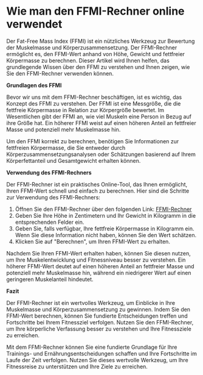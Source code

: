 Wie man den FFMI-Rechner online verwendet
=========================================

Der Fat-Free Mass Index (FFMI) ist ein nützliches Werkzeug zur Bewertung der Muskelmasse und Körperzusammensetzung. Der FFMI-Rechner ermöglicht es, den FFMI-Wert anhand von Höhe, Gewicht und fettfreier Körpermasse zu berechnen. Dieser Artikel wird Ihnen helfen, das grundlegende Wissen über den FFMI zu verstehen und Ihnen zeigen, wie Sie den FFMI-Rechner verwenden können.

**Grundlagen des FFMI**

Bevor wir uns mit dem FFMI-Rechner beschäftigen, ist es wichtig, das Konzept des FFMI zu verstehen. Der FFMI ist eine Messgröße, die die fettfreie Körpermasse in Relation zur Körpergröße bewertet. Im Wesentlichen gibt der FFMI an, wie viel Muskeln eine Person in Bezug auf ihre Größe hat. Ein höherer FFMI weist auf einen höheren Anteil an fettfreier Masse und potenziell mehr Muskelmasse hin.

Um den FFMI korrekt zu berechnen, benötigen Sie Informationen zur fettfreien Körpermasse, die Sie entweder durch Körperzusammensetzungsanalysen oder Schätzungen basierend auf Ihrem Körperfettanteil und Gesamtgewicht erhalten können.

**Verwendung des FFMI-Rechners**

Der FFMI-Rechner ist ein praktisches Online-Tool, das Ihnen ermöglicht, Ihren FFMI-Wert schnell und einfach zu berechnen. Hier sind die Schritte zur Verwendung des FFMI-Rechners:

1. Öffnen Sie den FFMI-Rechner über den folgenden Link: [FFMI-Rechner](https://www.onlinecalculatorsfree.com/de/fitness/ffmi-fat-free-mass-index-calculator.html)
2. Geben Sie Ihre Höhe in Zentimetern und Ihr Gewicht in Kilogramm in die entsprechenden Felder ein.
3. Geben Sie, falls verfügbar, Ihre fettfreie Körpermasse in Kilogramm ein. Wenn Sie diese Information nicht haben, können Sie den Wert schätzen.
4. Klicken Sie auf "Berechnen", um Ihren FFMI-Wert zu erhalten.

Nachdem Sie Ihren FFMI-Wert erhalten haben, können Sie diesen nutzen, um Ihre Muskelentwicklung und Fitnessniveau besser zu verstehen. Ein höherer FFMI-Wert deutet auf einen höheren Anteil an fettfreier Masse und potenziell mehr Muskelmasse hin, während ein niedrigerer Wert auf einen geringeren Muskelanteil hindeutet.

**Fazit**

Der FFMI-Rechner ist ein wertvolles Werkzeug, um Einblicke in Ihre Muskelmasse und Körperzusammensetzung zu gewinnen. Indem Sie den FFMI-Wert berechnen, können Sie fundierte Entscheidungen treffen und Fortschritte bei Ihrem Fitnessziel verfolgen. Nutzen Sie den FFMI-Rechner, um Ihre körperliche Verfassung besser zu verstehen und Ihre Fitnessziele zu erreichen.

Mit dem FFMI-Rechner können Sie eine fundierte Grundlage für Ihre Trainings- und Ernährungsentscheidungen schaffen und Ihre Fortschritte im Laufe der Zeit verfolgen. Nutzen Sie dieses wertvolle Werkzeug, um Ihre Fitnessreise zu unterstützen und Ihre Ziele zu erreichen.
